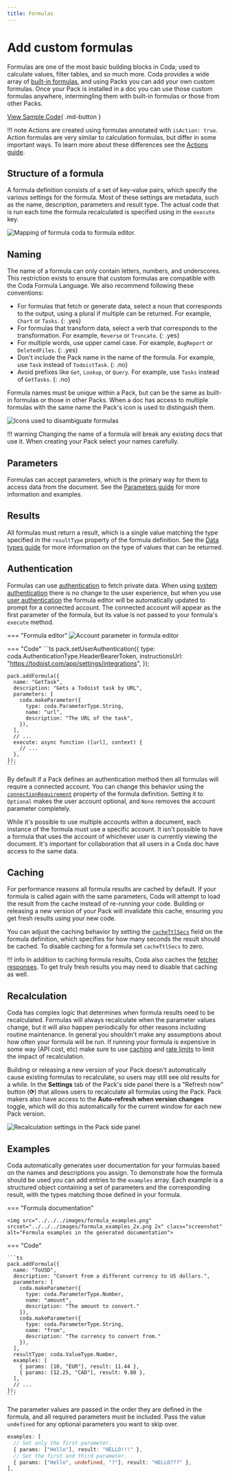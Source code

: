 ```yaml
---
title: Formulas
---
```


# Add custom formulas

Formulas are one of the most basic building blocks in Coda; used to calculate values, filter tables, and so much more. Coda provides a wide array of [built-in formulas][formulas], and using Packs you can add your own custom formulas. Once your Pack is installed in a doc you can use those custom formulas anywhere, intermingling them with built-in formulas or those from other Packs.

[View Sample Code][samples]{ .md-button }


!!! note
    Actions are created using formulas annotated with `isAction: true`. Action formulas are very similar to calculation formulas, but differ in some important ways. To learn more about these differences see the [Actions guide][actions].


## Structure of a formula

A formula definition consists of a set of key-value pairs, which specify the various settings for the formula. Most of these settings are metadata, such as the name, description, parameters and result type. The actual code that is run each time the formula recalculated is specified using in the `execute` key.

<img src="../../../images/formula_structure.png" srcset="../../../images/formula_structure_2x.png 2x" class="screenshot" alt="Mapping of formula coda to formula editor.">


## Naming

The name of a formula can only contain letters, numbers, and underscores. This restriction exists to ensure that custom formulas are compatible with the Coda Formula Language. We also recommend following these conventions:

- For formulas that fetch or generate data, select a noun that corresponds to the output, using a plural if multiple can be returned. For example, `Chart` or `Tasks`.
  {: .yes}
- For formulas that transform data, select a verb that corresponds to the transformation. For example, `Reverse` or `Truncate`.
  {: .yes}
- For multiple words, use upper camel case. For example, `BugReport` or `DeletedFiles`.
  {: .yes}
- Don't include the Pack name in the name of the formula. For example, use `Task` instead of `TodoistTask`.
  {: .no}
- Avoid prefixes like `Get`, `Lookup`, or `Query`. For example, use `Tasks` instead of `GetTasks`.
  {: .no}

Formula names must be unique within a Pack, but can be the same as built-in formulas or those in other Packs. When a doc has access to multiple formulas with the same name the Pack's icon is used to distinguish them.

<img src="../../../images/formula_disambiguation.png" srcset="../../../images/formula_disambiguation_2x.png 2x" class="screenshot" alt="Icons used to disambiguate formulas">

!!! warning
    Changing the name of a formula will break any existing docs that use it. When creating your Pack select your names carefully.


## Parameters

Formulas can accept parameters, which is the primary way for them to access data from the document. See the [Parameters guide][parameters] for more information and examples.


## Results

All formulas must return a result, which is a single value matching the type specified in the `resultType` property of the formula definition. See the [Data types guide][data-types] for more information on the type of values that can be returned.


## Authentication

Formulas can use [authentication][authentication] to fetch private data. When using [system authentication][system_auth] there is no change to the user experience, but when you use [user authentication][user_auth] the formula editor will be automatically updated to prompt for a connected account. The connected account will appear as the first parameter of the formula, but its value is not passed to your formula's `execute` method.

=== "Formula editor"
    <img src="../../../images/formula_account.png" srcset="../../../images/formula_account_2x.png 2x" class="screenshot" alt="Account parameter in formula editor">

=== "Code"
    ```ts
    pack.setUserAuthentication({
      type: coda.AuthenticationType.HeaderBearerToken,
      instructionsUrl: "https://todoist.com/app/settings/integrations",
    });

    pack.addFormula({
      name: "GetTask",
      description: "Gets a Todoist task by URL",
      parameters: [
        coda.makeParameter({
          type: coda.ParameterType.String,
          name: "url",
          description: "The URL of the task",
        }),
      ],
      // ...
      execute: async function ([url], context) {
        // ...
      },
    });
    ```

By default if a Pack defines an authentication method then all formulas will require a connected account. You can change this behavior using the [`connectionRequirement`][connectionRequirement] property of the formula definition. Setting it to `Optional` makes the user account optional, and `None` removes the account parameter completely.

While it's possible to use multiple accounts within a document, each instance of the formula must use a specific account. It isn't possible to have a formula that uses the account of whichever user is currently viewing the document. It's important for collaboration that all users in a Coda doc have access to the same data.


## Caching

For performance reasons all formula results are cached by default. If your formula is called again with the same parameters, Coda will attempt to load the result from the cache instead of re-running your code. Building or releasing a new version of your Pack will invalidate this cache, ensuring you get fresh results using your new code.

You can adjust the caching behavior by setting the [`cacheTtlSecs`][cacheTtlSecs] field on the formula definition, which specifies for how many seconds the result should be cached. To disable caching for a formula set `cacheTtlSecs` to zero.

!!! info
    In addition to caching formula results, Coda also caches the [fetcher responses][fetcher_cache]. To get truly fresh results you may need to disable that caching as well.


## Recalculation

Coda has complex logic that determines when formula results need to be recalculated. Formulas will always recalculate when the parameter values change, but it will also happen periodically for other reasons including routine maintenance. In general you shouldn't make any assumptions about how often your formula will be run. If running your formula is expensive in some way (API cost, etc) make sure to use [caching](#caching) and [rate limits][fetcher_rate_limits] to limit the impact of recalculation.

Building or releasing a new version of your Pack doesn't automatically cause existing formulas to recalculate, so users may still see old results for a while. In the **Settings** tab of the Pack's side panel there is a "Refresh now" button (**⟳**) that allows users to recalculate all formulas using the Pack. Pack makers also have access to the **Auto-refresh when version changes** toggle, which will do this automatically for the current window for each new Pack version.

<img src="../../../images/settings_recalc.png" srcset="../../../images/settings_recalc_2x.png 2x" class="screenshot" alt="Recalculation settings in the Pack side panel">


## Examples

Coda automatically generates user documentation for your formulas based on the names and descriptions you assign. To demonstrate how the formula should be used you can add entries to the `examples` array. Each example is a structured object containing a set of parameters and the corresponding result, with the types matching those defined in your formula.

=== "Formula documentation"

    <img src="../../../images/formula_examples.png" srcset="../../../images/formula_examples_2x.png 2x" class="screenshot" alt="Formula examples in the generated documentation">

=== "Code"

    ```ts
    pack.addFormula({
      name: "ToUSD",
      description: "Convert from a different currency to US dollars.",
      parameters: [
        coda.makeParameter({
          type: coda.ParameterType.Number,
          name: "amount",
          description: "The amount to convert."
        }),
        coda.makeParameter({
          type: coda.ParameterType.String,
          name: "from",
          description: "The currency to convert from."
        }),
      ],
      resultType: coda.ValueType.Number,
      examples: [
        { params: [10, "EUR"], result: 11.44 },
        { params: [12.25, "CAD"], result: 9.80 },
      ],
      // ...
    });
    ```

The parameter values are passed in the order they are defined in the formula, and all required parameters must be included. Pass the value `undefined` for any optional parameters you want to skip over.

```ts
examples: [
  // Set only the first parameter.
  { params: ["Hello"], result: "HELLO!!!" },
  // Set the first and third parameter.
  { params: ["Hello", undefined, "?"], result: "HELLO???" },
],
```


[samples]: ../../samples/topic/formula.md
[formulas]: https://coda.io/formulas
[parameters]: ../basics/parameters/index.md
[actions]: actions.md
[data-types]: ../basics/data-types.md
[cacheTtlSecs]: ../../reference/sdk/interfaces/PackFormulaDef.md#cachettlsecs
[fetcher_cache]: ../advanced/fetcher.md#caching
[fetcher_rate_limits]: ../advanced/fetcher.md#ratelimits
[authentication]: ../advanced/authentication.md
[system_auth]: ../../reference/sdk/classes/PackDefinitionBuilder.md#setsystemauthentication
[user_auth]: ../../reference/sdk/classes/PackDefinitionBuilder.md#setuserauthentication
[connectionRequirement]: ../../reference/sdk/interfaces/PackFormulaDef.md#connectionrequirement
